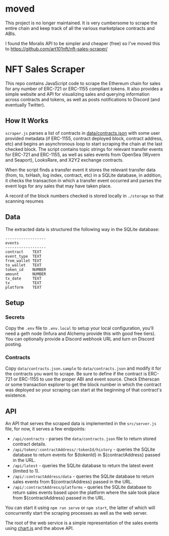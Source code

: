 # moved

This project is no longer maintained. It is very cumbersome to scrape the entire chain and keep track of all the various marketplace contracts and ABIs. 

I found the Moralis API to be simpler and cheaper (free) so I've moved this to https://github.com/art101nft/nft-sales-scraper/

# NFT Sales Scraper

This repo contains JavaScript code to scrape the Ethereum chain for sales for any number of ERC-721 or ERC-1155 compliant tokens. It also provides a simple website and API for visualizing sales and querying information across contracts and tokens, as well as posts notifications to Discord (and eventually Twitter).

## How It Works

`scraper.js` parses a list of contracts in [data/contracts.json](data/contracts.json.sample) with some user provided metadata (if ERC-1155, contract deployed block, contract address, etc) and begins an asynchronous loop to start scraping the chain at the last checked block. The script contains topic strings for relevant transfer events for ERC-721 and ERC-1155, as well as sales events from OpenSea (Wyvern and Seaport), LooksRare, and X2Y2 exchange contracts.

When the script finds a transfer event it stores the relevant transfer data (from, to, txHash, log index, contract, etc) in a SQLite database, in addition, it checks the transaction in which a transfer event occurred and parses the event logs for any sales that may have taken place.

A record of the block numbers checked is stored locally in `./storage` so that scanning resumes

## Data

The extracted data is structured the following way in the SQLite database:

```
------------------
events
------------------
contract    TEXT
event_type  TEXT
from_wallet TEXT
to_wallet   TEXT
token_id    NUMBER
amount      NUMBER
tx_date     TEXT
tx          TEXT
platform    TEXT
```

## Setup

### Secrets

Copy the `.env` file to `.env.local` to setup your local configuration, you'll need a geth node (Infura and Alchemy provide this with good free tiers). You can optionally provide a Discord webhook URL and turn on Discord posting.

### Contracts

Copy `data/contracts.json.sample` to `data/contracts.json` and modify it for the contracts you want to scrape. Be sure to define if the contract is ERC-721 or ERC-1155 to use the proper ABI and event source. Check Etherscan or some transaction explorer to get the block number in which the contract was deployed so your scraping can start at the beginning of that contract's existence.

## API

An API that serves the scraped data is implemented in the `src/server.js` file, for now, it serves a few endpoints:
* `/api/contracts` - parses the `data/contracts.json` file to return stored contract details.
* `/api/token/:contractAddress/:tokenId/history` - queries the SQLite database to return events for ${tokenId} in ${contractAddress} passed in the URL.
* `/api/latest` - queries the SQLite database to return the latest event (limited to 1).
* `/api/:contractAddress/data` - queries the SQLite database to return sales events from ${contractAddress} passed in the URL.
* `/api/:contractAddress/platforms` - queries the SQLite database to return sales events based upon the platform where the sale took place from ${contractAddress} passed in the URL.

You can start it using `npm run serve` or `npm start`, the latter of which will concurrently start the scraping processes as well as the web server.

The root of the web service is a simple representation of the sales events using [chart.js](https://chartjs.org/) and the above API.

